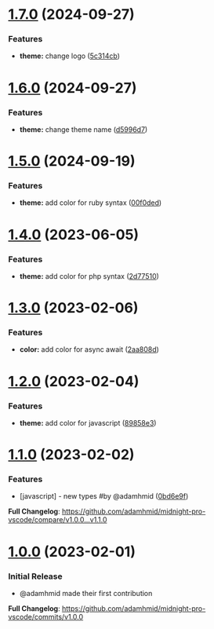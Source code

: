 # [1.7.0](https://github.com/adamhmid/midnight-pro-vscode/compare/v1.6.0...v1.7.0) (2024-09-27)


### Features

* **theme:** change logo ([5c314cb](https://github.com/adamhmid/midnight-pro-vscode/commit/5c314cbfd5b55315294a3dbb50b25962b5d51b1e))

# [1.6.0](https://github.com/adamhmid/midnight-pro-vscode/compare/v1.5.0...v1.6.0) (2024-09-27)


### Features

* **theme:** change theme name ([d5996d7](https://github.com/adamhmid/midnight-pro-vscode/commit/d5996d7a77a044ea2f245fa7cb06e0721a4016eb))

# [1.5.0](https://github.com/adamhmid/midnight-pro-vscode/compare/v1.4.0...v1.5.0) (2024-09-19)


### Features

* **theme:** add color for ruby syntax ([00f0ded](https://github.com/adamhmid/midnight-pro-vscode/commit/00f0dedacc2336b8d781eefe3bf08f40321ec317))

# [1.4.0](https://github.com/adamhmid/midnight-pro-vscode/compare/v1.3.0...v1.4.0) (2023-06-05)


### Features

* **theme:** add color for php syntax ([2d77510](https://github.com/adamhmid/midnight-pro-vscode/commit/2d77510f26a38b292f30027096905cf60b4be720))

# [1.3.0](https://github.com/adamhmid/midnight-pro-vscode/compare/v1.2.0...v1.3.0) (2023-02-06)


### Features

* **color:** add color for async await ([2aa808d](https://github.com/adamhmid/midnight-pro-vscode/commit/2aa808ddf2d2de22e03dd556b9aa98b41fccc565))

# [1.2.0](https://github.com/adamhmid/midnight-pro-vscode/compare/v1.1.0...v1.2.0) (2023-02-04)


### Features

* **theme:** add color for javascript ([89858e3](https://github.com/adamhmid/midnight-pro-vscode/commit/89858e33c797cbfe7849d743c9c17c6258d53221))

# [1.1.0](https://github.com/adamhmid/midnight-pro-vscode/compare/v1.0.0...v1.1.0) (2023-02-02)


### Features

* [javascript] - new types #by @adamhmid ([0bd6e9f](https://github.com/adamhmid/midnight-pro-vscode/commit/0bd6e9fdfa21f95cfe6df354a345d3540574c469))



**Full Changelog**: https://github.com/adamhmid/midnight-pro-vscode/compare/v1.0.0...v1.1.0

# [1.0.0](https://github.com/adamhmid/midnight-pro-vscode/commit/1c77f614bc735b3723019c09a09458079e5f71a7) (2023-02-01)


### Initial Release

* @adamhmid made their first contribution

**Full Changelog**: https://github.com/adamhmid/midnight-pro-vscode/commits/v1.0.0
